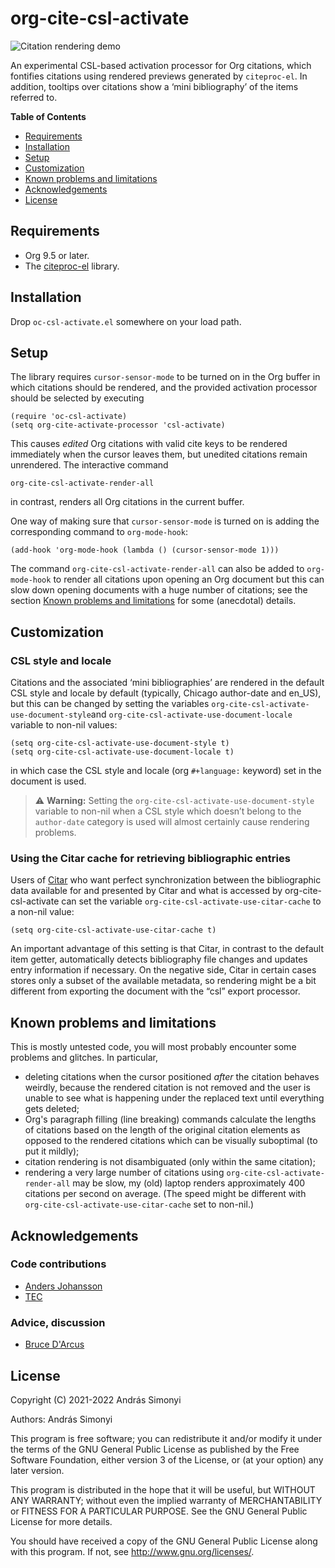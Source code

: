 # org-cite-csl-activate

![Citation rendering demo](demo.gif)

An experimental CSL-based activation processor for Org citations, which
fontifies citations using rendered previews generated by `citeproc-el`. In
addition, tooltips over citations show a ‘mini bibliography’ of the items
referred to.

**Table of Contents**

- [Requirements](#requirements)
- [Installation](#installation)
- [Setup](#setup)
- [Customization](#customization)
- [Known problems and limitations](#known-problems-and-limitations)
- [Acknowledgements](#acknowledgements)
- [License](#license)

## Requirements

+ Org 9.5 or later.
+ The [citeproc-el](https://github.com/andras-simonyi/citeproc-el) library.

## Installation

Drop `oc-csl-activate.el` somewhere on your load path.

## Setup

The library requires `cursor-sensor-mode` to be turned on in the Org buffer in
which citations should be rendered, and the provided activation processor should
be selected by executing

``` emacs-lisp
(require 'oc-csl-activate)
(setq org-cite-activate-processor 'csl-activate)
```

This causes _edited_ Org citations with valid cite keys to be rendered
immediately when the cursor leaves them, but unedited citations remain
unrendered. The interactive command

``` emacs-lisp
org-cite-csl-activate-render-all
```

in contrast, renders all Org citations in the current buffer.

One way of making sure that `cursor-sensor-mode` is turned on is adding the
corresponding command to `org-mode-hook`:

``` emacs-lisp
(add-hook 'org-mode-hook (lambda () (cursor-sensor-mode 1)))
```

The command `org-cite-csl-activate-render-all` can also be added to
`org-mode-hook` to render all citations upon opening an Org document but this
can slow down opening documents with a huge number of citations; see the section
[Known problems and limitations](#known-problems-and-limitations) for some
(anecdotal) details.

## Customization

### CSL style and locale

Citations and the associated ‘mini bibliographies’ are rendered in the default
CSL style and locale by default (typically, Chicago author-date and en_US), but this can be changed
by setting the variables `org-cite-csl-activate-use-document-style`and `org-cite-csl-activate-use-document-locale` variable to non-nil values:

``` emacs-lisp
(setq org-cite-csl-activate-use-document-style t)
(setq org-cite-csl-activate-use-document-locale t)
```

in which case the CSL style and locale (org `#+language:` keyword) set in the document is used.

> :warning: **Warning:** Setting the `org-cite-csl-activate-use-document-style` variable to non-nil when a CSL style which doesn’t belong to the `author-date` category is used will almost certainly cause rendering problems.

### Using the Citar cache for retrieving bibliographic entries

Users of [Citar](https://github.com/emacs-citar/citar) who want perfect
synchronization between the bibliographic data available for and presented by
Citar and what is accessed by org-cite-csl-activate can set the variable
`org-cite-csl-activate-use-citar-cache` to a non-nil value:

``` emacs-lisp
(setq org-cite-csl-activate-use-citar-cache t)
```

An important advantage of this setting is that Citar, in contrast to the default
item getter, automatically detects bibliography file changes and updates entry
information if necessary. On the negative side, Citar in certain cases stores
only a subset of the available metadata, so rendering might be a bit different
from exporting the document with the “csl” export processor.

## Known problems and limitations
This is mostly untested code, you will most probably encounter some problems and
glitches. In particular,

+ deleting citations when the cursor positioned _after_ the citation behaves
  weirdly, because the rendered citation is not removed and the user is unable
  to see what is happening under the replaced text until everything gets deleted;
+ Org's paragraph filling (line breaking) commands calculate the lengths of
  citations based on the length of the original citation elements as opposed to
  the rendered citations which can be visually suboptimal (to put it mildly);
+ citation rendering is not disambiguated (only within the same citation);
+ rendering a very large number of citations using
  `org-cite-csl-activate-render-all` may be slow, my (old) laptop renders
  approximately 400 citations per second on average. (The speed might be
  different with `org-cite-csl-activate-use-citar-cache` set to non-nil.)

## Acknowledgements

### Code contributions

- [Anders Johansson](https://github.com/andersjohansson)
- [TEC](https://github.com/tecosaur)

### Advice, discussion

- [Bruce D'Arcus](https://github.com/bdarcus)

## License

Copyright (C) 2021-2022 András Simonyi

Authors: András Simonyi

This program is free software; you can redistribute it and/or modify it under
the terms of the GNU General Public License as published by the Free Software
Foundation, either version 3 of the License, or (at your option) any later
version.

This program is distributed in the hope that it will be useful, but WITHOUT ANY
WARRANTY; without even the implied warranty of MERCHANTABILITY or FITNESS FOR A
PARTICULAR PURPOSE. See the GNU General Public License for more details.

You should have received a copy of the GNU General Public License along with
this program. If not, see http://www.gnu.org/licenses/.


